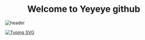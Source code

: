 <div align='center'>
  <h1>Welcome to Yeyeye github</h1>
</div>

![header](https://capsule-render.vercel.app/api?type=slice&color=gradient&height=300&section=header&text=This%20is%20Test&fontSize=90)

[![Typing SVG](https://readme-typing-svg.herokuapp.com?font=Fira+Code&weight=600&size=30&pause=1000&color=28FF60&random=false&width=435&lines=This+is+best+site+for+develop)](https://git.io/typing-svg)
